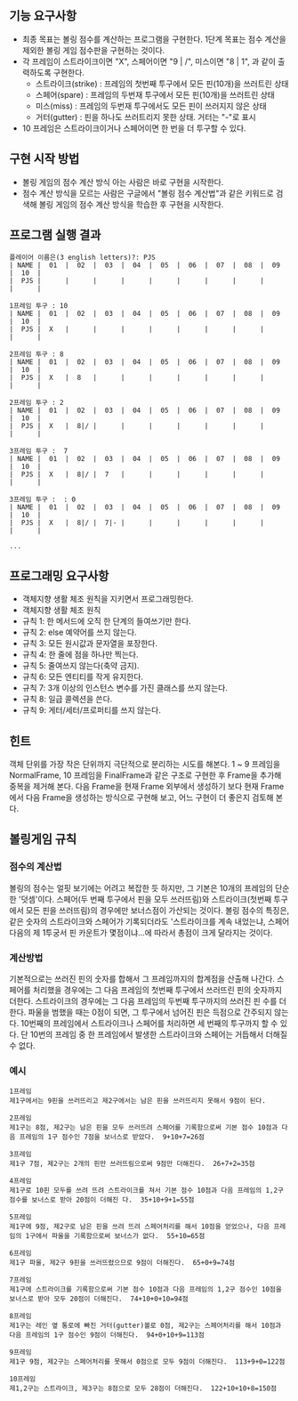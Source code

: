 ## 기능 요구사항
- 최종 목표는 볼링 점수를 계산하는 프로그램을 구현한다. 1단계 목표는 점수 계산을 제외한 볼링 게임 점수판을 구현하는 것이다.
- 각 프레임이 스트라이크이면 "X", 스페어이면 "9 | /", 미스이면 "8 | 1", 과 같이 출력하도록 구현한다.
    - 스트라이크(strike) : 프레임의 첫번째 투구에서 모든 핀(10개)을 쓰러트린 상태
    - 스페어(spare) : 프레임의 두번재 투구에서 모든 핀(10개)을 쓰러트린 상태
    - 미스(miss) : 프레임의 두번재 투구에서도 모든 핀이 쓰러지지 않은 상태
    - 거터(gutter) : 핀을 하나도 쓰러트리지 못한 상태. 거터는 "-"로 표시
- 10 프레임은 스트라이크이거나 스페어이면 한 번을 더 투구할 수 있다.

## 구현 시작 방법
- 볼링 게임의 점수 계산 방식 아는 사람은 바로 구현을 시작한다.
- 점수 계산 방식을 모르는 사람은 구글에서 "볼링 점수 계산법"과 같은 키워드로 검색해 볼링 게임의 점수 계산 방식을 학습한 후 구현을 시작한다.

## 프로그램 실행 결과
~~~
플레이어 이름은(3 english letters)?: PJS
| NAME |  01  |  02  |  03  |  04  |  05  |  06  |  07  |  08  |  09  |  10  |
|  PJS |      |      |      |      |      |      |      |      |      |      |

1프레임 투구 : 10
| NAME |  01  |  02  |  03  |  04  |  05  |  06  |  07  |  08  |  09  |  10  |
|  PJS |  X   |      |      |      |      |      |      |      |      |      |

2프레임 투구 : 8
| NAME |  01  |  02  |  03  |  04  |  05  |  06  |  07  |  08  |  09  |  10  |
|  PJS |  X   |  8   |      |      |      |      |      |      |      |      |

2프레임 투구 : 2
| NAME |  01  |  02  |  03  |  04  |  05  |  06  |  07  |  08  |  09  |  10  |
|  PJS |  X   |  8|/ |      |      |      |      |      |      |      |      |

3프레임 투구 :  7
| NAME |  01  |  02  |  03  |  04  |  05  |  06  |  07  |  08  |  09  |  10  |
|  PJS |  X   |  8|/ |  7   |      |      |      |      |      |      |      |

3프레임 투구 :  : 0
| NAME |  01  |  02  |  03  |  04  |  05  |  06  |  07  |  08  |  09  |  10  |
|  PJS |  X   |  8|/ |  7|- |      |      |      |      |      |      |      |

...
~~~

## 프로그래밍 요구사항
- 객체지향 생활 체조 원칙을 지키면서 프로그래밍한다.
- 객체지향 생활 체조 원칙
- 규칙 1: 한 메서드에 오직 한 단계의 들여쓰기만 한다.
- 규칙 2: else 예약어를 쓰지 않는다.
- 규칙 3: 모든 원시값과 문자열을 포장한다.
- 규칙 4: 한 줄에 점을 하나만 찍는다.
- 규칙 5: 줄여쓰지 않는다(축약 금지).
- 규칙 6: 모든 엔티티를 작게 유지한다.
- 규칙 7: 3개 이상의 인스턴스 변수를 가진 클래스를 쓰지 않는다.
- 규칙 8: 일급 콜렉션을 쓴다.
- 규칙 9: 게터/세터/프로퍼티를 쓰지 않는다.

## 힌트
객체 단위를 가장 작은 단위까지 극단적으로 분리하는 시도를 해본다.
1 ~ 9 프레임을 NormalFrame, 10 프레임을 FinalFrame과 같은 구조로 구현한 후 Frame을 추가해 중복을 제거해 본다.
다음 Frame을 현재 Frame 외부에서 생성하기 보다 현재 Frame에서 다음 Frame을 생성하는 방식으로 구현해 보고, 어느 구현이 더 좋은지 검토해 본다.

## 볼링게임 규칙
### 점수의 계산법
볼링의 점수는 얼핏 보기에는 어려고 복잡한 듯 하지만, 그 기본은 10개의 프레임의 단순한 '덧셈'이다.
스페어(두 번째 투구에서 핀을 모두 쓰러뜨림)와 스트라이크(첫번째 투구에서 모든 핀을 쓰러뜨림)의 경우에만 보너스점이 가산되는 것이다.
볼링 점수의 특징은, 같은 숫자의 스트라이크와 스페어가 기록되더라도 '스트라이크를 계속 내었는냐, 스페어 다음의 제 1투궁서 핀 카운트가 몇점이냐...에 따라서 총점이 크게 달라지는 것이다.

### 계산방법
기본적으로는 쓰러진 핀의 숫자를 합해서 그 프레임까지의 합계점을 산출해 나간다.
스페어를 처리했을 경우에는 그 다음 프레임의 첫번째 투구에서 쓰러뜨린 핀의 숫자까지 더한다.
스트라이크의 경우에는 그 다음 프레임의 두번째 투구까지의 쓰러진 핀 수를 더한다.
파울을 범했을 때는 0점이 되면, 그 투구에서 넘어진 핀은 득점으로 간주되지 않는다.
10번째의 프레임에서 스트라이크나 스페어를 처리하면 세 번째의 투구까지 할 수 있다. 단 10번의 프레임 중 한 프레임에서 발생한 스트라이크와 스페어는 거듭해서 더해질 수 없다.

### 예시
~~~
1프레임
제1구에서는 9핀을 쓰러뜨리고 제2구에서는 남은 핀을 쓰러뜨리지 못해서 9점이 된다.

2프레임
제1구는 8점, 제2구는 남은 핀을 모두 쓰러뜨려 스페어를 기록함으로써 기본 점수 10점과 다음 프레임의 1구 점수인 7점을 보너스로 받았다.  9+10+7=26점

3프레임
제1구 7점, 제2구는 2개의 핀만 쓰러뜨림으로써 9점만 더해진다.  26+7+2=35점

4프레임
제1구로 10핀 모두를 쓰려 뜨려 스트라이크를 쳐서 기본 점수 10점과 다음 프레임의 1,2구 점수를 보너스로 받아 20점이 더해진 다.  35+10+9+1=55점

5프레임
제1구에 9점, 제2구로 남은 핀을 쓰려 뜨려 스페어처리를 해서 10점을 얻었으나, 다음 프레임의 1구에서 파울을 기록함으로써 보너스가 없다.  55+10=65점

6프레임
제1구 파울, 제2구 9핀을 쓰러뜨렸으므로 9점이 더해진다.  65+0+9=74점

7프레임
제1구에 스트라이크를 기록함으로써 기본 점수 10점과 다음 프레임의 1,2구 점수인 10점을 보너스로 받아 모두 20점이 더해진다.  74+10+0+10=94점

8프레임
제1구는 레인 옆 통로에 빠진 거터(gutter)볼로 0점, 제2구는 스페어처리를 해서 10점과 다음 프레임의 1구 점수인 9점이 더해진다.  94+0+10+9=113점

9프레임
제1구 9점, 제2구는 스페어처리를 못해서 0점으로 모두 9점이 더해진다.  113+9+0=122점

10프레임
제1,2구는 스트라이크, 제3구는 8점으로 모두 28점이 더해진다.  122+10+10+8=150점
~~~
